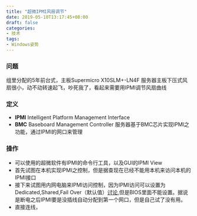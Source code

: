 ```yaml
---
title: "超微IPMI风扇调节"
date: 2019-05-10T13:17:45+08:00
draft: false
categories:
- 技术
tags:
- Windows姿势
---
```

### 问题
组里分配的5年前台式，主板Supermicro X10SLM+-LN4F
服务器主板下压式风扇很小，动不动转速起飞，吵死我了，看起来需要用IPMI调节风扇曲线
### 定义
- **IPMI** Intelligent Platform Management Interface
- **BMC** Baseboard Management Controller
服务器基于BMC芯片实现IPMI之功能，通过IPMI的网口来管理
### 操作
- 可以使用的超微软件有IPMI的命令行工具，以及GUI的IPMI View
- 首先试图在本机实现IPMI之控制，但是据查现在已经不能用本机来访问本机的IPMI接口
- 接下来试图用内网电脑来IPMI访问控制，因为IPMI访问可以设置为Dedicated,Shared,Fail Over（默认值）[讨论](https://serverfault.com/questions/361940/configuring-supermicro-ipmi-to-use-one-of-the-lan-interfaces-instead-of-the-ipmi),但是BIOS里面不能设置。据说是断电之后IPMI要是没插线自动分配到第一个网口，但是自己试了没有用。
- 直接连线，